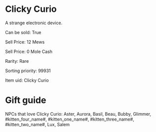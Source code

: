 # Clicky Curio

A strange electronic device.

Can be sold: True

Sell Price: 12 Mews

Sell Price: 0 Mole Cash

Rarity: Rare

Sorting priority: 99931

Item uid: Clicky Curio

# Gift guide

NPCs that love Clicky Curio: Aster, Aurora, Basil, Beau, Bubby, Glimmer, #kitten_four_name#, #kitten_one_name#, #kitten_three_name#, #kitten_two_name#, Lux, Salem